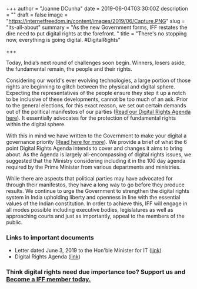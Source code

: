 +++
author = "Joanne DCunha"
date = 2019-06-04T03:30:00Z
description = ""
draft = false
image = "https://internetfreedom.in/content/images/2019/06/Capture.PNG"
slug = "its-all-about"
summary = "As the new Government forms, IFF restates the dire need to put digital rights at the forefront. "
title = "There's no stopping now, everything is going digital. #DigitalRights"

+++


Today, India’s next round of challenges soon begin. Winners, losers aside, the fundamental remain, the people and their rights.

Considering our world's ever evolving technologies, a large portion of those rights are beginning to glitch between the physical and digital sphere. Expecting the representatives of the people ensure they step it up a notch to be inclusive of these developments, cannot be too much of an ask. Prior to the general elections, for this exact reason, we set out certain demands out of the political manifestos of our parties ([Read our Digital Rights Agenda here](https://docs.google.com/document/d/1AX57cteUOqWmUsh6eeaPqAcLo8KKMx673-drxE1lzfk/edit)). It essentially advocates for the protection of fundamental rights within the digital sphere.

With this in mind we have written to the Government to make your digital a governance priority ([Read here for more](https://drive.google.com/file/d/1i8Ta1muh0oJ7WfAdB-Qbjhsgni2nbW4A/view?usp=sharing)). We provide a brief of what the 6 point Digital Rights Agenda intends to cover and changes it aims to bring about. As the Agenda is largely all-encompassing of digital rights issues, we suggested that the Ministry considering including it in the 100 day agenda required by the Prime Minister from various departments and ministries.

While there are aspects that political parties may have advocated for through their manifestos, they have a long way to go before they produce results. We continue to urge the Government to strengthen the digital rights system in India upholding liberty and openness in line with the essential values of the Indian constitution. In order to achieve this, IFF will engage in all modes possible including executive bodies, legislatures as well as approaching courts and just as importantly, appeal to the members of the public.

### **Links to important documents**

* Letter dated June 3, 2019 to the Hon'ble Minister for IT ([link](https://drive.google.com/file/d/1i8Ta1muh0oJ7WfAdB-Qbjhsgni2nbW4A/view))
* Digital Rights Agenda ([link](https://docs.google.com/document/d/1AX57cteUOqWmUsh6eeaPqAcLo8KKMx673-drxE1lzfk/edit))

### Think digital rights need due importance too? Support us and [Become a IFF member today.](https://internetfreedom.in/donate/)

